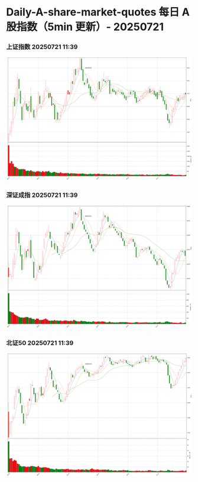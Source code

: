 
# Daily-A-share-market-quotes 每日 A 股指数（5min 更新）- 20250721

### 上证指数 20250721 11:39
![](./fig/2025/7/20250721-sh000001.png)

### 深证成指 20250721 11:39
![](./fig/2025/7/20250721-sz399001.png)

### 北证50 20250721 11:39
![](./fig/2025/7/20250721-bj899050.png)
